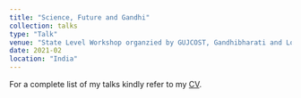 ```yaml
---
title: "Science, Future and Gandhi"
collection: talks
type: "Talk"
venue: "State Level Workshop organzied by GUJCOST, Gandhibharati and Lokbharati Community Science Center"
date: 2021-02
location: "India"
---
```


For a complete list of my talks kindly refer to my [CV](/files/Pankaj%20Joshi%20CV.pdf).
